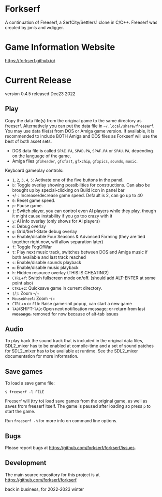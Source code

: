 Forkserf
========

A continuation of Freeserf, a SerfCity/Settlers1 clone in C/C++.  Freeserf was created by jonls and wdigger.  

Game Information Website
========================

https://forkserf.github.io/

Current Release
===============

version 0.4.5 released Dec23 2022


Play
------
Copy the data file(s) from the original game to the same directory as freeserf. Alternatively you can put the data file in `~/.local/share/freeserf`. You may use data file(s) from DOS or Amiga game version.  If available, it is recommended to include BOTH Amiga and DOS files as Forkserf will use the best of both asset sets.

* DOS data file is called `SPAE.PA`, `SPAD.PA`, `SPAF.PA` or `SPAU.PA`, depending on the language of the game.
* Amiga files `gfxheader`, `gfxfast`, `gfxchip`, `gfxpics`, `sounds`, `music`.

Keyboard gameplay controls:

* `1`, `2`, `3`, `4`, `5`: Activate one of the five buttons in the panel.
* `b`: Toggle overlay showing possibilities for constructions.  Can also be brought up by special-clicking on Build icon in panel bar
* `+`/`-`: Increase/decrease game speed.  Default is 2, can go up to 40
* `0`: Reset game speed.
* `p`: Pause game.
* `j`: Switch player, you can control even AI players while they play, though it might cause instability if you go too crazy with it
* `y`: AI info overlay (only shows for AI players)
* `d`: Debug overlay
* `g`: Grid/Serf-State debug overlay
* `w`: Enable/disable Four Seasons & Advanced Farming (they are tied together right now, will allow separation later)
* `f`: Toggle FogOfWar
* `t`: Play next music track, switches between DOS and Amiga music if both available and last track reached
* `s`: Enable/disable sounds playback
* `m`: Enable/disable music playback
* `h`: Hidden resource overlay (THIS IS CHEATING!)
* `CTRL`+`f`: Switch fullscreen mode on/off.  (should add ALT-ENTER at some point also)
* `CTRL`+`z`: Quicksave game in current directory.
* `[`/`]`: Zoom -/+
* `MouseWheel`: Zoom -/+     
* `CTRL`+`n` or `F10`: Raise game-init popup, can start a new game
* ~~`TAB`/SHIFT-`TAB`: Open next notification message; or return from last message.~~ removed for now because of alt-tab issues


Audio
-----

To play back the sound track that is included in the original data files,
SDL2_mixer has to be enabled at compile-time and a set of sound patches
for SDL2_mixer has to be available at runtime. See the SDL2_mixer
documentation for more information.


Save games
----------
To load a save game file:

`$ freeserf -l FILE`

Freeserf will (try to) load save games from the original game, as well as saves from freeserf itself.
The game is paused after loading so press `p` to start the game.

Run `freeserf -h` for more info on command line options.


Bugs
----
Please report bugs at <https://github.com/forkserf/forkserf/issues>.

Development
-----------
The main source repository for this project is at <https://github.com/forkserf/forkserf>

back in business, for 2022-2023 winter

